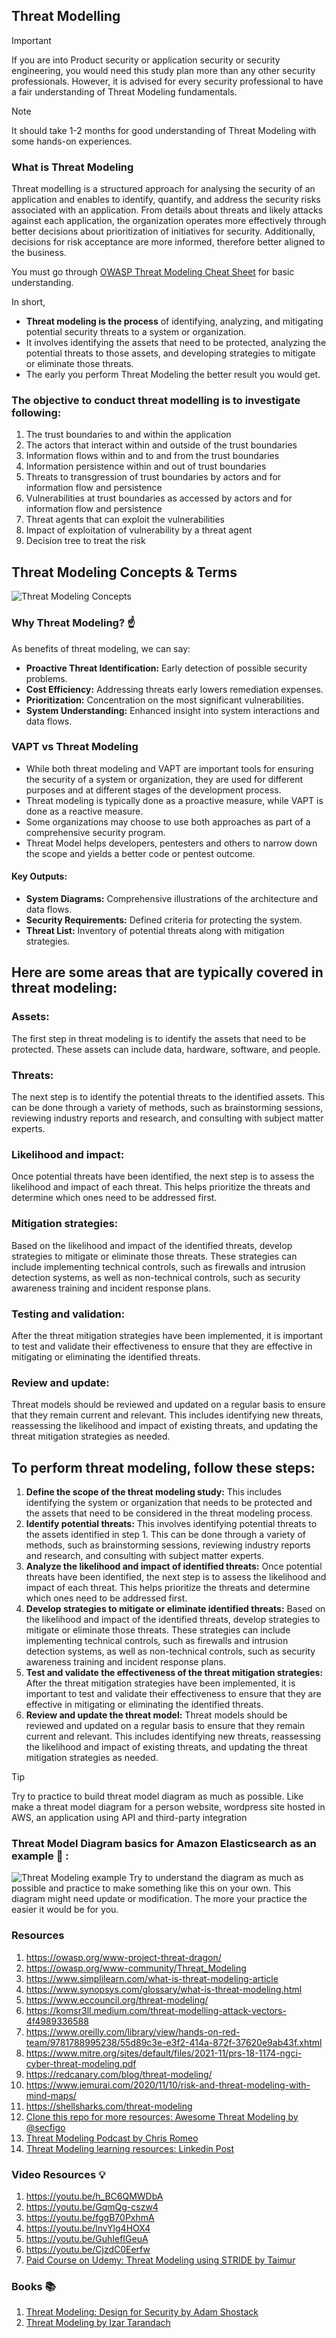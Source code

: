## Threat Modelling
> [!IMPORTANT]
> If you are into Product security or application security or security engineering, you would need this study plan more than any other security professionals. However, it is advised for every security professional to have a fair understanding of Threat Modeling fundamentals.

> [!Note]
> It should take 1-2 months for good understanding of Threat Modeling with some hands-on experiences.

### What is Threat Modeling
Threat modelling is a structured approach for analysing the security of an application and enables to identify, quantify, and address the security risks associated with an application.
From details about threats and likely attacks against each application, the organization operates more effectively through better decisions about prioritization of initiatives for security. 
Additionally, decisions for risk acceptance are more informed, therefore better aligned to the business.

You must go through [OWASP Threat Modeling Cheat Sheet](https://cheatsheetseries.owasp.org/cheatsheets/Threat_Modeling_Cheat_Sheet.html) for basic understanding.

In short,
- **Threat modeling is the process** of identifying, analyzing, and mitigating potential security threats to a system or organization. 
- It involves identifying the assets that need to be protected, analyzing the potential threats to those assets, and developing strategies to mitigate or eliminate those threats.
- The early you perform Threat Modeling the better result you would get.

### The objective to conduct threat modelling is to investigate following:
1. The trust boundaries to and within the application
2. The actors that interact within and outside of the trust boundaries
3. Information flows within and to and from the trust boundaries
4. Information persistence within and out of trust boundaries
5. Threats to transgression of trust boundaries by actors and for information flow and persistence
6. Vulnerabilities at trust boundaries as accessed by actors and for information flow and persistence
7. Threat agents that can exploit the vulnerabilities
8. Impact of exploitation of vulnerability by a threat agent
9. Decision tree to treat the risk

## Threat Modeling Concepts & Terms
![Threat Modeling Concepts](images/Threat-Model.png)

### Why Threat Modeling? :point_up:
As benefits of threat modeling, we can say:
+ **Proactive Threat Identification:** Early detection of possible security problems.
+ **Cost Efficiency:** Addressing threats early lowers remediation expenses.
+ **Prioritization:** Concentration on the most significant vulnerabilities.
+ **System Understanding:** Enhanced insight into system interactions and data flows.

### VAPT vs Threat Modeling
- While both threat modeling and VAPT are important tools for ensuring the security of a system or organization, they are used for different purposes and at different stages of the development process. 
- Threat modeling is typically done as a proactive measure, while VAPT is done as a reactive measure. 
- Some organizations may choose to use both approaches as part of a comprehensive security program.
- Threat Model helps developers, pentesters and others to narrow down the scope and yields a better code or pentest outcome.

#### Key Outputs:
+ **System Diagrams:** Comprehensive illustrations of the architecture and data flows.
+ **Security Requirements:** Defined criteria for protecting the system.
+ **Threat List:** Inventory of potential threats along with mitigation strategies.

## Here are some areas that are typically covered in threat modeling:
### Assets: 
The first step in threat modeling is to identify the assets that need to be protected. These assets can include data, hardware, software, and people.

### Threats: 
The next step is to identify the potential threats to the identified assets. This can be done through a variety of methods, such as brainstorming sessions, reviewing industry reports and research, and consulting with subject matter experts.

### Likelihood and impact: 
Once potential threats have been identified, the next step is to assess the likelihood and impact of each threat. This helps prioritize the threats and determine which ones need to be addressed first.

### Mitigation strategies: 
Based on the likelihood and impact of the identified threats, develop strategies to mitigate or eliminate those threats. These strategies can include implementing technical controls, such as firewalls and intrusion detection systems, as well as non-technical controls, such as security awareness training and incident response plans.

### Testing and validation: 
After the threat mitigation strategies have been implemented, it is important to test and validate their effectiveness to ensure that they are effective in mitigating or eliminating the identified threats.

### Review and update: 
Threat models should be reviewed and updated on a regular basis to ensure that they remain current and relevant. This includes identifying new threats, reassessing the likelihood and impact of existing threats, and updating the threat mitigation strategies as needed.

## To perform threat modeling, follow these steps:
1. **Define the scope of the threat modeling study:** 
This includes identifying the system or organization that needs to be protected and the assets that need to be considered in the threat modeling process.
2. **Identify potential threats:** 
This involves identifying potential threats to the assets identified in step 1. This can be done through a variety of methods, such as brainstorming sessions, reviewing industry reports and research, and consulting with subject matter experts.
3. **Analyze the likelihood and impact of identified threats:** 
Once potential threats have been identified, the next step is to assess the likelihood and impact of each threat. This helps prioritize the threats and determine which ones need to be addressed first.
4. **Develop strategies to mitigate or eliminate identified threats:** 
Based on the likelihood and impact of the identified threats, develop strategies to mitigate or eliminate those threats. These strategies can include implementing technical controls, such as firewalls and intrusion detection systems, as well as non-technical controls, such as security awareness training and incident response plans.
5. **Test and validate the effectiveness of the threat mitigation strategies:** 
After the threat mitigation strategies have been implemented, it is important to test and validate their effectiveness to ensure that they are effective in mitigating or eliminating the identified threats.
6. **Review and update the threat model:** 
Threat models should be reviewed and updated on a regular basis to ensure that they remain current and relevant. This includes identifying new threats, reassessing the likelihood and impact of existing threats, and updating the threat mitigation strategies as needed.

> [!TIP]
> Try to practice to build threat model diagram as much as possible. Like make a threat model diagram for a person website, wordpress site hosted in AWS, an application using API and third-party integration

### Threat Model Diagram basics for Amazon Elasticsearch as an example :tada: :
![Threat Modeling example](./images/Amazon_ElasticSearch_Basic_TM.png)
Try to understand the diagram as much as possible and practice to make something like this on your own. This diagram might need update or modification. The more your practice the easier it would be for you.

### Resources
1. https://owasp.org/www-project-threat-dragon/
2. https://owasp.org/www-community/Threat_Modeling
3. https://www.simplilearn.com/what-is-threat-modeling-article
4. https://www.synopsys.com/glossary/what-is-threat-modeling.html
5. https://www.eccouncil.org/threat-modeling/
6. https://komsr3ll.medium.com/threat-modelling-attack-vectors-4f4989336588
7. https://www.oreilly.com/library/view/hands-on-red-team/9781788995238/55d89c3e-e3f2-414a-872f-37620e9ab43f.xhtml
8. https://www.mitre.org/sites/default/files/2021-11/prs-18-1174-ngci-cyber-threat-modeling.pdf
9. https://redcanary.com/blog/threat-modeling/
10. https://www.jemurai.com/2020/11/10/risk-and-threat-modeling-with-mind-maps/
11. https://shellsharks.com/threat-modeling
12. [Clone this repo for more resources: Awesome Threat Modeling by @secfigo](https://github.com/hysnsec/awesome-threat-modelling)
13. [Threat Modeling Podcast by Chris Romeo](https://open.spotify.com/show/4q9BxNrRb0NWnLBpSmNqoP)
14. [Threat Modeling learning resources: Linkedin Post](https://www.linkedin.com/feed/update/urn:li:activity:7209798162687873026/)

### Video Resources :bulb:
1. https://youtu.be/h_BC6QMWDbA
2. https://youtu.be/GqmQg-cszw4
3. https://youtu.be/fggB70PxhmA
4. https://youtu.be/lnvYlg4HOX4
5. https://youtu.be/GuhIefIGeuA
6. https://youtu.be/CjzdC0Eerfw
7. [Paid Course on Udemy: Threat Modeling using STRIDE by Taimur](https://www.udemy.com/course/threat-modeling-using-stride-masterclass/?couponCode=IND21PM)

### Books :books:
1. [Threat Modeling: Design for Security by Adam Shostack](https://amzn.to/3zfKefb)
2. [Threat Modeling by Izar Tarandach](https://amzn.to/4gEgbif)